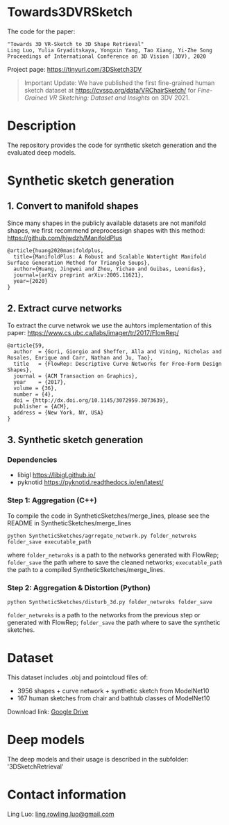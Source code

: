 
# Towards3DVRSketch
The code for the paper: 
```
"Towards 3D VR-Sketch to 3D Shape Retrieval"   
Ling Luo, Yulia Gryaditskaya, Yongxin Yang, Tao Xiang, Yi-Zhe Song
Proceedings of International Conference on 3D Vision (3DV), 2020
```
Project page: https://tinyurl.com/3DSketch3DV

> Important Update: We have published the first fine-grained human sketch dataset at https://cvssp.org/data/VRChairSketch/ for _Fine-Grained VR Sketching: Dataset and Insights_ on 3DV 2021.

# Description
The repository provides the code for synthetic sketch generation and the evaluated deep models.

# Synthetic sketch generation
## 1. Convert to manifold shapes
Since many shapes in the publicly available datasets are not manifold shapes, we first recommend preprocessign shapes with this method:
https://github.com/hjwdzh/ManifoldPlus
```
@article{huang2020manifoldplus,
  title={ManifoldPlus: A Robust and Scalable Watertight Manifold Surface Generation Method for Triangle Soups},
  author={Huang, Jingwei and Zhou, Yichao and Guibas, Leonidas},
  journal={arXiv preprint arXiv:2005.11621},
  year={2020}
}
```

## 2. Extract curve networks
To extract the curve netwrok we use the auhtors implementation of this paper:
https://www.cs.ubc.ca/labs/imager/tr/2017/FlowRep/
```
@article{59,
  author  = {Gori, Giorgio and Sheffer, Alla and Vining, Nicholas and Rosales, Enrique and Carr, Nathan and Ju, Tao},
  title   = {FlowRep: Descriptive Curve Networks for Free-Form Design Shapes},
  journal = {ACM Transaction on Graphics},
  year    = {2017},
  volume = {36},
  number = {4},
  doi = {http://dx.doi.org/10.1145/3072959.3073639},
  publisher = {ACM},
  address = {New York, NY, USA}
}
```
## 3. Synthetic sketch generation

### Dependencies
* libigl https://libigl.github.io/
* pyknotid https://pyknotid.readthedocs.io/en/latest/

### Step 1: Aggregation (C++)
To compile the code in SyntheticSketches/merge_lines, please see the README in SyntheticSketches/merge_lines

```shell
python SyntheticSketches/agrregate_network.py folder_netwroks folder_save executable_path
```
where
`folder_netwroks`
is a path to the networks generated with FlowRep;
`folder_save`
the path where to save the cleaned networks;
`executable_path`
the path to a compiled SyntheticSketches/merge_lines.

### Step 2: Aggregation & Distortion (Python)

```shell
python SyntheticSketches/disturb_3d.py folder_netwroks folder_save
```
`folder_netwroks`
is a path to the networks from the previous step or generated with FlowRep;
`folder_save`
the path where to save the synthetic sketches.

# Dataset

This dataset includes .obj and pointcloud files of:
- 3956 shapes + curve network + synthetic sketch from ModelNet10
- 167 human sketches from chair and bathtub classes of ModelNet10

Download link: [Google Drive][1]

# Deep models
The deep models and their usage is described in the subfolder: '3DSketchRetrieval'

# Contact information
Ling Luo: ling.rowling.luo@gmail.com


[1]: https://drive.google.com/file/d/1FkKZfWt7O4xMy4ir5kCYcmwZLPk1uBcZ/view?usp=sharing